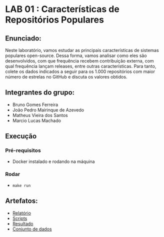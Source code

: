 
# LAB 01 : Características de Repositórios Populares

## Enunciado:

Neste laboratório, vamos estudar as principais características de sistemas populares open-source. Dessa forma, vamos analisar como eles são desenvolvidos, com que frequência recebem contribuição externa, com qual frequência lançam releases, entre outras características. Para tanto, colete os dados indicados a seguir para os 1.000 repositórios com maior número de estrelas no GitHub e discuta os valores obtidos.

## Integrantes do grupo:

* Bruno Gomes Ferreira
* João Pedro Mairinque de Azevedo
* Matheus Vieira dos Santos
* Marcio Lucas Machado

## Execução

### Pré-requisitos
* Docker instalado e rodando na máquina

### Rodar
* `make run`

## Artefatos:

* [Relatório](docs/README.md)
* [Scripts](scripts)
* [Resultado](scripts/output_csv_repos/repos.csv)
* [Conjunto de dados](scripts/dataset)
